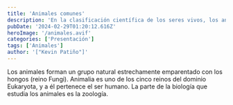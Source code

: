 ```yaml
---
title: 'Animales comunes'
description: 'En la clasificación científica de los seres vivos, los animales (Animalia) o metazoos (Metazoa) constituyen un reino que reúne un amplio grupo de organismos que son eucariotas, heterótrofos, pluricelulares y tisulares (excepto los poríferos). Se caracterizan por su amplia capacidad de movimiento, por no tener cloroplasto (aunque hay excepciones, como en el caso de Elysia chlorotica) ni pared celular, y por su desarrollo embrionario; que atraviesa una fase de blástula y determina un plan corporal fijo (aunque muchas especies pueden sufrir una metamorfosis posterior como los artrópodos).'
pubDate: '2024-02-29T01:20:12.616Z'
heroImage: '/animales.avif'
categories: ['Presentación']
tags: ['Animales']
author: '["Kevin Patiño"]'
---
```


Los animales forman un grupo natural estrechamente emparentado con los hongos (reino Fungi). Animalia es uno de los cinco reinos del dominio Eukaryota, y a él pertenece el ser humano. La parte de la biología que estudia los animales es la zoología.